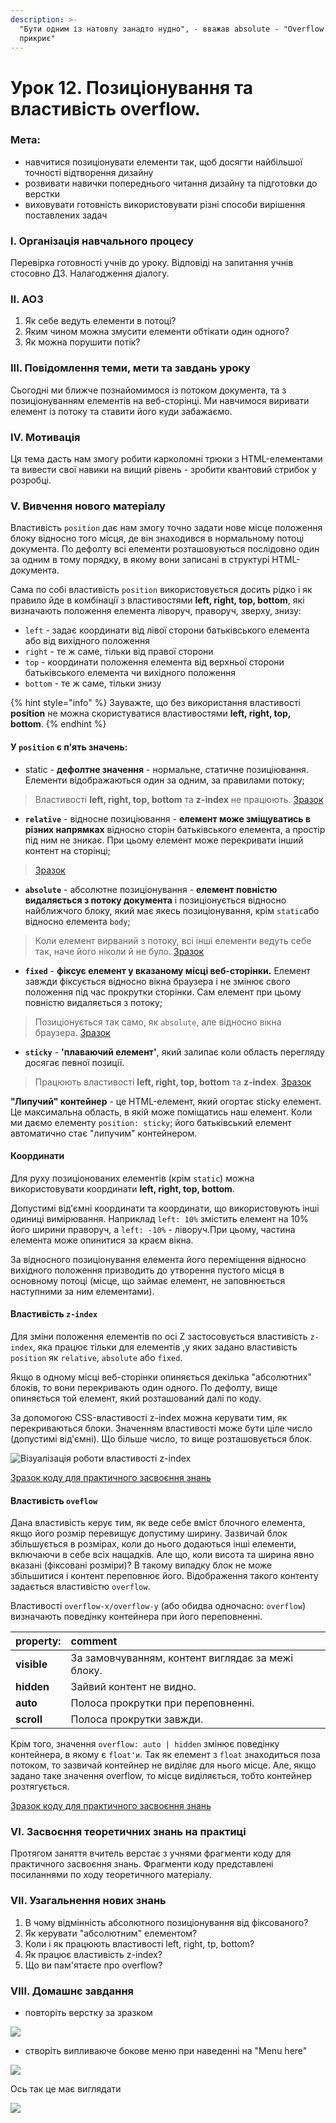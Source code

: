 ```yaml
---
description: >-
  "Бути одним із натовпу занадто нудно", - вважав absolute - "Overflow усе
  прикриє"
---
```


# Урок 12. Позиціонування та властивість overflow.

### Мета:

* навчитися позиціонувати елементи так, щоб досягти найбільшої точності відтворення дизайну
* розвивати навички попереднього читання дизайну та підготовки до верстки
* виховувати готовність використовувати різні способи вирішення поставлених задач

### І. Організація навчального процесу

Перевірка готовності учнів до уроку. Відповіді на запитання учнів стосовно ДЗ. Налагодження діалогу.

### ІІ. АОЗ

1. Як себе ведуть елементи в потоці?
2. Яким чином можна змусити елементи обтікати один одного?
3. Як можна порушити потік?

### ІІІ. Повідомлення теми, мети та завдань уроку

Сьогодні ми ближче познайомимося із потоком документа, та з позиціонуванням елементів на веб-сторінці. Ми навчимося виривати елемент із потоку та ставити його куди забажаємо.

### ІV. Мотивація

Ця тема дасть нам змогу робити карколомні трюки з HTML-елементами та вивести свої навики на вищий рівень - зробити квантовий стрибок у розробці.

### V. Вивчення нового матеріалу

Властивість `position` дає нам змогу точно задати нове місце положення блоку відносно того місця, де він знаходився в нормальному потоці документа. По дефолту всі елементи розташовуються послідовно один за одним в тому порядку, в якому вони записані в структурі HTML-документа.

Сама по собі властивість `position` використовується досить рідко і як правило йде в комбінації з властивостями **left, right, top, bottom**, які визначають положення елемента ліворуч, праворуч, зверху, знизу:

* `left` - задає координати від лівої сторони батьківського елемента або від вихідного положення
* `right` - те ж саме, тільки від правої сторони
* `top` - координати положення елемента від верхньої сторони батьківського елемента чи вихідного положення
* `bottom` - те ж саме, тільки знизу

{% hint style="info" %}
Зауважте, що без використання властивості **position** не можна скористуватися властивостями **left, right, top, bottom**.
{% endhint %}

#### У `position` є п'ять значень:

* static - **дефолтне значення** - нормальне, статичне позиціювання. Елементи відображаються один за одним, за правилами потоку;

> Властивості **left, right, top, bottom** та **z-index** не працюють. [Зразок](https://codepen.io/mediol-git/pen/JjNXzzw?editors=1100)

* **`relative`** - відносне позиціювання - **елемент може зміщуватись в різних напрямках** відносно сторін батьківського елемента, а простір під ним не зникає. При цьому елемент може перекривати інший контент на сторінці;

> [Зразок](https://codepen.io/mediol-git/pen/oNWxVrR?editors=1100)

* **`absolute`** - абсолютне позиціонування - **елемент повністю видаляється з потоку документа** і позиціонується відносно найближчого блоку, який має якесь позиціонування, крім `static`або відносно елемента `body`;

> Коли елемент вирваний з потоку, всі інші елементи ведуть себе так, наче його ніколи й не було. [Зразок](https://codepen.io/mediol-git/pen/gOWrENa?editors=1100)

* **`fixed`** - **фіксує елемент у вказаному місці веб-сторінки.** Елемент завжди фіксується відносно вікна браузера і не змінює свого положення під час прокрутки сторінки. Сам елемент при цьому повністю видаляється з потоку;

> Позиціонується так само, як `absolute`, але відносно вікна браузера. [Зразок](https://codepen.io/mediol-git/pen/bGWpJbg?editors=1100)

* **`sticky`** - **'плаваючий елемент'**, який залипає коли область перегляду досягає певної позиції.

> Працюють властивості **left, right, top, bottom** та **z-index**. [Зразок](https://codepen.io/mediol-git/pen/gOWryOP?editors=1100)

**"Липучий" контейнер** - це HTML-елемент, який огортає sticky елемент. Це максимальна область, в якій може поміщатись наш елемент. Коли ми даємо елементу `position: sticky`; його батьківський елемент автоматично стає "липучим" контейнером.

#### Координати

Для руху позиціонованих елементів \(крім `static`\) можна використовувати координати **left, right, top, bottom**.

Допустимі від'ємні координати та координати, що використовують інші одиниці вимірювання. Наприклад `left: 10%` змістить елемент на 10% його ширини праворуч, а `left: -10%` - ліворуч.При цьому, частина елемента може опинитися за краєм вікна.

За відносного позиціонування елемента його переміщення відносно вихідного положення призводить до утворення пустого місця в основному потоці \(місце, що займає елемент, не заповнюється наступними за ним елементами\).

#### Властивість `z-index`

Для зміни положення елементів по осі Z застосовується властивість `z-index`, яка працює тільки для елементів ,у яких задано властивість `position` як `relative`, `absolute` або `fixed`.

Якщо в одному місці веб-сторінки опиняється декілька "абсолютних" блоків, то вони перекривають один одного. По дефолту, вище опиняється той елемент, який розташований далі по коду.

За допомогою CSS-властивості z-index можна керувати тим, як перекриваються блоки. Значенням властивості може бути ціле число \(допустимі від'ємні\). Що більше число, то вище розташовується блок.

![&#x412;&#x456;&#x437;&#x443;&#x430;&#x43B;&#x456;&#x437;&#x430;&#x446;&#x456;&#x44F; &#x440;&#x43E;&#x431;&#x43E;&#x442;&#x438; &#x432;&#x43B;&#x430;&#x441;&#x442;&#x438;&#x432;&#x43E;&#x441;&#x442;&#x456; z-index](.gitbook/assets/img-poszi.png)

[Зразок коду для практичного засвоєння знань](https://codepen.io/mediol-git/pen/bGWpJwR?editors=1100)

#### Властивість `oveflow`

Дана властивість керує тим, як веде себе вміст блочного елемента, якщо його розмір перевищує допустиму ширину. Зазвичай блок збільшується в розмірах, коли до нього додаються інші елементи, включаючи в себе всіх нащадків. Але що, коли висота та ширина явно вказані \(фіксовані розміри\)? В такому випадку блок не може збільшитися і контент переповнює його. Відображення такого контенту задається властивістю `overflow`.

Властивості `overflow-x/overflow-y` \(або обидва одночасно: `overflow`\) визначають поведінку контейнера при його переповненні.

| property: | comment |
| :--- | :--- |
| **visible** | За замовчуванням, контент виглядає за межі блоку. |
| **hidden** | Зайвий контент не видно. |
| **auto** | Полоса прокрутки при переповненні. |
| **scroll** | Полоса прокрутки завжди. |

Крім того, значення  `overflow: auto | hidden` змінює поведінку контейнера, в якому є `float'и`. Так як елемент з `float` знаходиться поза потоком, то зазвичай контейнер не виділяє для нього місце. Але, якщо задано таке значення overflow, то місце виділяється, тобто контейнер розтягується.

[Зразок коду для практичного засвоєння знань](https://codepen.io/mediol-git/pen/mdmPgBr?editors=1100)

### VI. Засвоєння теоретичних знань на практиці

Протягом заняття вчитель верстає з учнями фрагменти коду для практичного засвоєння знань. Фрагменти коду представлені посиланнями по ходу теоретичного матеріалу.

### VII. Узагальнення нових знань

1. В чому відмінність абсолютного позиціонування від фіксованого?
2. Як керувати "абсолютним" елементом?
3. Коли і як працюють властивості left, right, tp, bottom?
4. Як працює властивість z-index?
5. Що ви пам'ятаєте про overflow?

### VIII. Домашнє завдання

* повторіть верстку за зразком

![](.gitbook/assets/img-hw7.1.png)

* створіть випливаюче бокове меню при наведенні на "Menu here"

![](.gitbook/assets/hw-menu.png)

Ось так це має виглядати

![](.gitbook/assets/hw-sidemenu-.gif)

